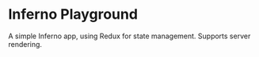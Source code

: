 # Inferno Playground

A simple Inferno app, using Redux for state management. Supports server rendering.